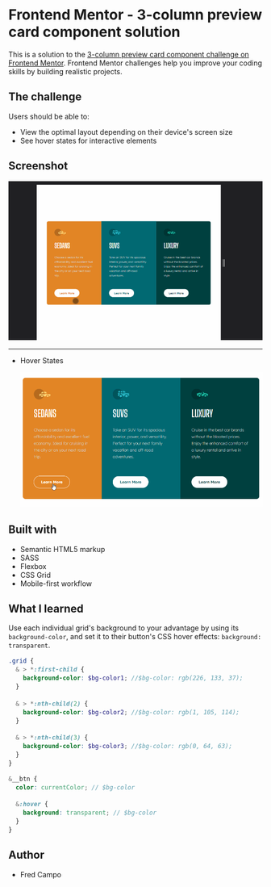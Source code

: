 # Frontend Mentor - 3-column preview card component solution

This is a solution to the [3-column preview card component challenge on Frontend Mentor](https://www.frontendmentor.io/challenges/3column-preview-card-component-pH92eAR2-). Frontend Mentor challenges help you improve your coding skills by building realistic projects.

## The challenge

Users should be able to:

- View the optimal layout depending on their device's screen size
- See hover states for interactive elements

## Screenshot

![Mobile and Desktop Responsiveness](./images/result_responsive.gif)

---

- Hover States

  ![Button Hovers GIF](./images/result_hovers.gif)

## Built with

- Semantic HTML5 markup
- SASS
- Flexbox
- CSS Grid
- Mobile-first workflow

## What I learned

Use each individual grid's background to your advantage by using its `background-color`, and set it to their button's CSS hover effects: `background: transparent`.

```scss
.grid {
  & > *:first-child {
    background-color: $bg-color1; //$bg-color: rgb(226, 133, 37);
  }

  & > *:nth-child(2) {
    background-color: $bg-color2; //$bg-color: rgb(1, 105, 114);
  }

  & > *:nth-child(3) {
    background-color: $bg-color3; //$bg-color: rgb(0, 64, 63);
  }
}
```

```scss
&__btn {
  color: currentColor; // $bg-color

  &:hover {
    background: transparent; // $bg-color
  }
}
```

## Author

- Fred Campo
